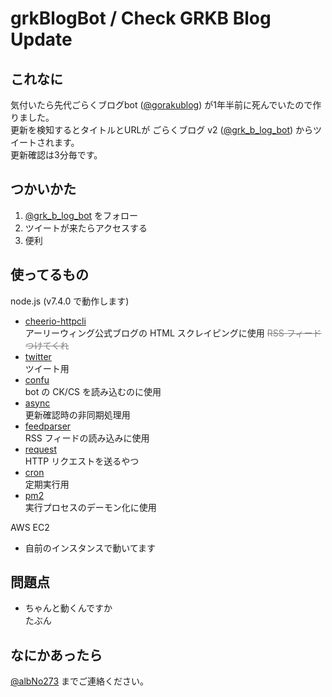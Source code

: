 # grkBlogBot / Check GRKB Blog Update

## これなに
気付いたら先代ごらくブログbot ([@gorakublog](https://twitter.com/gorakublog)) が1年半前に死んでいたので作りました。  
更新を検知するとタイトルとURLが ごらくブログ v2 ([@grk_b_log_bot](https://twitter.com/grk_b_log_bot)) からツイートされます。  
更新確認は3分毎です。

## つかいかた
1. [@grk_b_log_bot](https://twitter.com/grk_b_log_bot) をフォロー
1. ツイートが来たらアクセスする
1. 便利

## 使ってるもの

node.js (v7.4.0 で動作します)  
- [cheerio-httpcli](https://www.npmjs.com/package/cheerio-httpcli)  
アーリーウィング公式ブログの HTML スクレイピングに使用 <font color="Gray"><s> RSS フィードつけてくれ</s></font>
- [twitter](https://www.npmjs.com/package/twitter)  
ツイート用
- [confu](https://www.npmjs.com/package/confu)  
bot の CK/CS を読み込むのに使用  
- [async](https://www.npmjs.com/package/async)  
更新確認時の非同期処理用
- [feedparser](https://www.npmjs.com/package/feedparser)  
RSS フィードの読み込みに使用
- [request](https://www.npmjs.com/package/request)  
HTTP リクエストを送るやつ
- [cron](https://github.com/kelektiv/node-cron)  
定期実行用
- [pm2](https://www.npmjs.com/package/pm2)  
実行プロセスのデーモン化に使用  
  
AWS EC2  
- 自前のインスタンスで動いてます

## 問題点
- ちゃんと動くんですか  
たぶん

## なにかあったら
[@albNo273](https://twitter.com/albNo273) までご連絡ください。